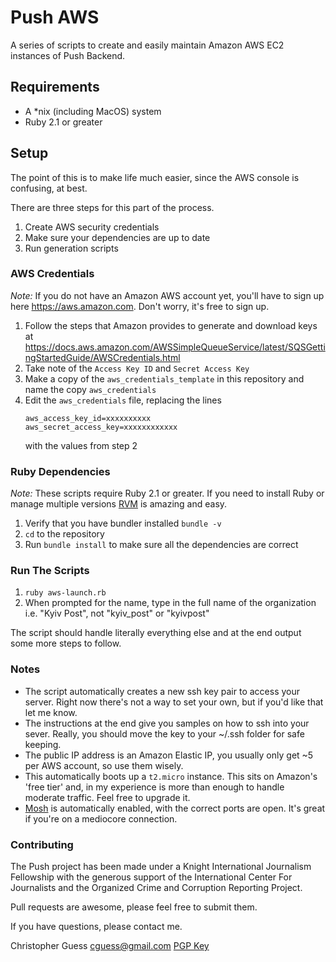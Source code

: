 # Push AWS
A series of scripts to create and easily maintain Amazon AWS EC2 instances of Push Backend.

## Requirements
* A *nix (including MacOS) system
* Ruby 2.1 or greater

## Setup
The point of this is to make life much easier, since the AWS console is confusing, at best.

There are three steps for this part of the process.

1. Create AWS security credentials
2. Make sure your dependencies are up to date
3. Run generation scripts

### AWS Credentials
*Note:* If you do not have an Amazon AWS account yet, you'll have to sign up here https://aws.amazon.com.
Don't worry, it's free to sign up.

1. Follow the steps that Amazon provides to generate and download keys at https://docs.aws.amazon.com/AWSSimpleQueueService/latest/SQSGettingStartedGuide/AWSCredentials.html
2. Take note of the ```Access Key ID``` and ```Secret Access Key```
3. Make a copy of the ```aws_credentials_template``` in this repository and name the copy ```aws_credentials```
4. Edit the ```aws_credentials``` file, replacing the lines
   ```
   aws_access_key_id=xxxxxxxxxx
   aws_secret_access_key=xxxxxxxxxxxx
   ```
   with the values from step 2


### Ruby Dependencies
*Note:* These scripts require Ruby 2.1 or greater. If you need to install Ruby or manage multiple versions [RVM](https://rvm.io/) is amazing and easy.

1. Verify that you have bundler installed ```bundle -v```
2. ```cd``` to the repository
3. Run ```bundle install``` to make sure all the dependencies are correct

### Run The Scripts

1. ```ruby aws-launch.rb```
2. When prompted for the name, type in the full name of the organization i.e. "Kyiv Post", not "kyiv_post" or "kyivpost"

The script should handle literally everything else and at the end output some more steps to follow.

### Notes

* The script automatically creates a new ssh key pair to access your server. Right now there's not a way to set your own, but if you'd like that let me know.
* The instructions at the end give you samples on how to ssh into your sever. Really, you should move the key to your ~/.ssh folder for safe keeping.
* The public IP address is an Amazon Elastic IP, you usually only get ~5 per AWS account, so use them wisely.
* This automatically boots up a ```t2.micro``` instance. This sits on Amazon's 'free tier' and, in my experience is more than enough to handle moderate traffic. Feel free to upgrade it. 
* [Mosh](https://mosh.org/) is automatically enabled, with the correct ports are open. It's great if you're on a mediocore connection.

### Contributing
The Push project has been made under a Knight International Journalism Fellowship with the generous support of the International Center For Journalists and the Organized Crime and Corruption Reporting Project.

Pull requests are awesome, please feel free to submit them.

If you have questions, please contact me.

Christopher Guess
[cguess@gmail.com](mailto:cguess@gmail.com)
[PGP Key](https://www.keybase.io/cguess)
